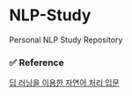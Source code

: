 # NLP-Study
Personal NLP Study Repository

### ✅ Reference
[딥 러닝을 이용한 자연어 처리 입문](https://wikidocs.net/book/2155)
